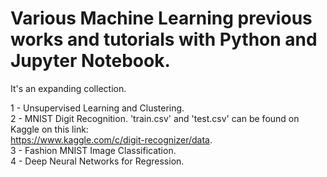 # Various Machine Learning previous works and tutorials with Python and Jupyter Notebook.
It's an expanding collection.

1 - Unsupervised Learning and Clustering.   
2 - MNIST Digit Recognition. 'train.csv' and 'test.csv' can be found on Kaggle on this link:   
https://www.kaggle.com/c/digit-recognizer/data.  
3 - Fashion MNIST Image Classification.  
4 - Deep Neural Networks for Regression.  
